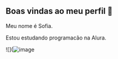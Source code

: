 ## Boas vindas ao meu perfil 🤎

Meu nome é Sofia.

Estou estudando programacão na Alura.




![](![image](https://github.com/user-attachments/assets/054976bd-b721-4b4b-b523-c13209da4ddf)
